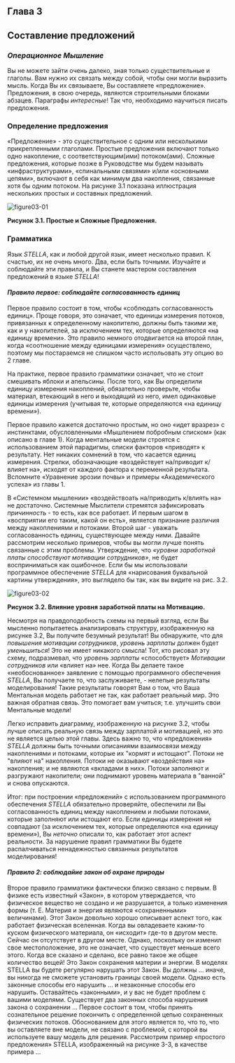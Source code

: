 ## Глава 3
## Составление предложений
### *Операционное Мышление*

Вы не можете зайти очень далеко, зная только существительные и глаголы. Вам нужно их связать между собой, чтобы они могли выразить мысль. Когда Вы их связываете, Вы составляете «предложение». Предложения, в свою очередь, являются строительными блоками абзацев. Параграфы *интересные*! Так что, необходимо научиться писать предложения.

### Определение предложения

«Предложение» - это существительное с одним или несколькими прикрепленными глаголами. Простые предложения включают только одно накопление, с соответствующим(ими) потоком(ами). Сложные предложения, которые позже в Руководстве мы будем называть «инфраструктурами», «спинальными связями» и/или «основными цепями», включают в себя как минимум два накопления, связанные хотя бы одним потоком. На рисунке 3.1 показана иллюстрация нескольких простых и составных предложений.

![figure03-01](https://github.com/postlogist/systemsthinking/blob/master/stella/Chapter03/figure03-01.PNG)

**Рисунок 3.1. Простые и Сложные Предложения.**

### Грамматика

Язык *STELLA*, как и любой другой язык, имеет несколько правил. К счастью, их не очень много. Два, если быть точными. Изучайте и соблюдайте эти правила, и Вы станете мастером составления предложений в языке *STELLA*!

#### *Правило первое: соблюдайте согласованность единиц*

Первое правило состоит в том, чтобы «соблюдать согласованность единиц». Проще говоря, это означает, что единицы измерения потоков, привязанных к определенному накопителю, должны быть такими же, как и у накопителей, за исключением тех, которые определяются «на единицу времени». Это правило немного отодвигается на второй план, когда «соотношение между единицами измерения» осуществлено, поэтому мы постараемся не слишком часто испольовать эту опцию во 2 главе.

На практике, первое правило грамматики означает, что не стоит смешивать яблоки и апельсины. После того, как Вы определили единицу измерения накоплений, обязательно проверьте, чтобы материал, втекающий в него и выходящий из него, имел одинаковые единицы измерения (учитывая те, которые определяются «на единицу времени»).

Первое правило кажется достаточно простым, но оно «идет вразрез» с инстинктами, обусловленными «Мышлением побробным списком» (как описано в главе 1). Когда ментальные модели строятся с использованием этой парадигмы, списки факторов «приводят» к результату. Нет никаких сомнений в том, что касается единиц измерения. Стрелки, обозначающие «воздействует на/приводит к/влияет на», исходят от каждого фактора к переменной результата. Вспомните «Уравнение эрозии почвы» и примеры «Академического успеха» из главы 1.

В «Системном мышлении» «воздействоать на/приводить к/влиять на» не достаточно. Системные Мыслители стремятся зафиксировать *причинность* - то есть, как все работает. И первым шагом в «восприятии его таким, какой он есть», является признание различия между накоплениями и потоками. Второй шаг - уважать согласованность единиц, существующее между ними. Давайте рассмотрим несколько примеров, чтобы вы могли лучше понять связанные с этим проблемы. Утверждение, что *«уровни заработной платы способствуют мотивации сотрудников»*, не будет восприниматься как ошибочное. Если бы мы использовали программное обеспечение *STELLA* для «нарисования буквальной картины утверждения», это выглядело бы так, как вы видите на рис. 3.2.

![figure03-02](https://github.com/postlogist/systemsthinking/blob/master/stella/Chapter03/figure03-02.PNG)

**Рисунок 3.2. Влияние уровня заработной платы на Мотивацию.**

Несмотря на правдоподобность схемы на первый взгляд, если Вы мысленно попытаетесь анализировать структуру, изображенную на рисунке 3.2, Вы получите безумный результат! Вы обнаружите, что для *повышения мотивации сотрудников*, *уровень зарплаты* должен будет *уменьшиться*! Это не имеет никакого смысла! Тот, кто рисовал эту схему, подразмевал, что *уровень зарплаты* «способствует» *Мотивации сотрудников* или «влияет на» нее. Когда Вы делаете такое «необоснованное» заявление с помощью программного обеспечения *STELLA*, Вы получаете то, что заслуживаете, - нелепые результаты моделирования! Такие результаты говорят Вам о том, что Ваша Ментальная модель работает не так, как работает реальный мир. Это важная обратная связь. Это помогает вам учиться; т.е. улучшить свои Ментальные модели!

Легко исправить диаграмму, изображенную на рисунке 3.2, чтобы лучше описать реальную связь между зарплатой и мотивацией, но это не является целью этой главы. Здесь важно то, что «предложения» *STELLA* должны быть точными описаниями взаимосвязи между накоплениями и потоками, которые их "кормят и истощают". Потоки не "влияют на" накопления. Потоки не оказывают «воздействия на» накопления; и не являются «вкладами в них». Потоки заполняют и разгружают накопители; они поднимают уровень материала в "ванной" и снова опускаются. 

Итог: при построении «предложений» с использованием программного обеспечения *STELLA* обязательно проверяйте, обеспечили ли Вы согласованность единиц между накоплением и любыми потоками, которые заполняют или истощают его. Если единицы измерения не совпадают (за исключением тех, которые определяются «на единицу времени»), Вы *неточно* описали то, как работает этот аспект реальности. За нарушение правил грамматики Вы будете распалчиваться ненадежностью связанных результатов моделирования!

#### *Правило 2: соблюдайие закон об охране природы*

Второе правило грамматики фактически близко связано с первым. В физике есть известный «Закон», в котором утверждается, что физическое вещество не создано и не разрушается, а только изменения формы (т. Е. Материя и энергия являются «сохраненными» величинами). Этот Закон довольно хорошо описывает аспект того, как работает физическая вселенная. Когда вы овладеваете каким-то куском физического материала, он «исходит» где-то в другом месте. Сейчас он отсутствует в другом месте. Однако, поскольку он изменил свое местоположение, это не означает, что существует меньше всего этого. Когда все сказано и сделано, все равно такое же общее количество вещей! Это Закон сохранения материи и энергии.
В моделях STELLA вы будете регулярно нарушать этот Закон. Вы должны ... иначе, вы никогда не сможете установить границы своей модели. Однако есть законные способы его нарушить ... и незаконные способы его нарушить. Оставайтесь «законными», и у вас не будет проблем с вашими моделями. Существует два законных способа нарушения закона о сохранении ...
Первое состоит в том, чтобы принять сознательное решение покончить с определенной цепью сохраненных физических потоков. Обоснованием для этого является то, что то, что вы оставляете вне модели, не связано с проблемой, с которой вы используете вашу модель для решения. Рассмотрим пример «простого предложения» STELLA, изображенный на рисунке 3-3, в качестве примера ...
